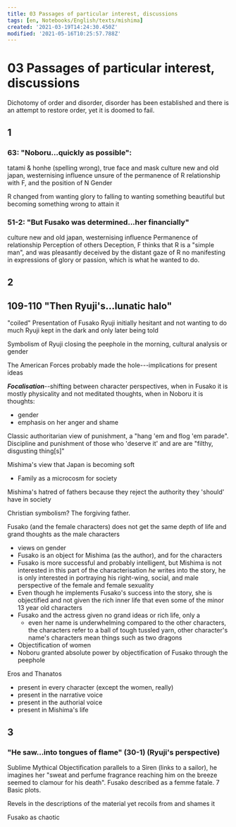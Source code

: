 ```yaml
---
title: 03 Passages of particular interest, discussions
tags: [en, Notebooks/English/texts/mishima]
created: '2021-03-19T14:24:30.450Z'
modified: '2021-05-16T10:25:57.788Z'
---
```


# 03 Passages of particular interest, discussions
Dichotomy of order and disorder, disorder has been established and there is an attempt to restore order, yet it is doomed to fail.

## 1
### 63: "Noboru...quickly as possible":
tatami & honhe (spelling wrong), true face and mask
culture
new and old japan, westernising influence
unsure of the permanence of R relationship with F, and the position of N
Gender

R changed from wanting glory to falling to wanting something beautiful but becoming something wrong to attain it

### 51-2: "But Fusako was determined...her financially"
culture
new and old japan, westernising influence
Permanence of relationship
Perception of others
Deception, F thinks that R is a "simple man", and was pleasantly deceived by the distant gaze of R no manifesting in expressions of glory or passion, which is what he wanted to do.

## 2
## 109-110 "Then Ryuji's...lunatic halo"
"coiled"
Presentation of Fusako
Ryuji initially hesitant and not wanting to do much
Ryuji kept in the dark and only later being told

Symbolism of Ryuji closing the peephole in the morning, cultural analysis or gender

The American Forces probably made the hole---implications for present ideas

***Focalisation***--shifting between character perspectives, when in Fusako it is mostly physicality and not meditated thoughts, when in Noboru it is thoughts:
- gender
- emphasis on her anger and shame

Classic authoritarian view of punishment, a "hang 'em and flog 'em parade".
Discipline and punishment of those who 'deserve it' and are are "filthy, disgusting thing[s]"

Mishima's view that Japan is becoming soft
- Family as a microcosm for society

Mishima's hatred of fathers because they reject the authority they 'should' have in society

Christian symbolism? The forgiving father.

Fusako (and the female characters) does not get the same depth of life and grand thoughts as the male characters
- views on gender
- Fusako is an object for Mishima (as the author), and for the characters
- Fusako is more successful and probably intelligent, but Mishima is not interested in this part of the characterisation *he* writes into the story, he is only interested in portraying his right-wing, social, and male perspective of the female and female sexuality
- Even though he implements Fusako's success into the story, she is objectified and not given the rich inner life that even some of the minor 13 year old characters
- Fusako and the actress given no grand ideas or rich life, only a 
  - even her name is underwhelming compared to the other characters, the characters refer to a ball of tough tussled yarn, other character's name's characters mean things such as two dragons
- Objectification of women
- Noboru granted absolute power by objectification of Fusako through the peephole

Eros and Thanatos
- present in every character (except the women, really)
- present in the narrative voice
- present in the authorial voice
- present in Mishima's life

## 3
### "He saw...into tongues of flame" (30-1) (Ryuji's perspective)
Sublime
Mythical
Objectification
parallels to a Siren (links to a sailor), he imagines her "sweat and perfume fragrance reaching him on the breeze seemed to clamour for his death". Fusako described as a femme fatale. 7 Basic plots.

Revels in the descriptions of the material yet recoils from and shames it

Fusako as chaotic


